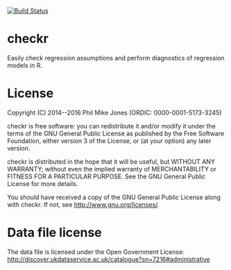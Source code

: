 [![Build Status](https://travis-ci.org/philmikejones/checkr.svg?branch=master)](https://travis-ci.org/philmikejones/checkr)

checkr
======

Easily check regression assumptions and perform diagnostics of regression 
models in R.

License
=======

Copyright (C) 2014--2016 Phil Mike Jones (ORDIC: 0000-0001-5173-3245)

checkr is free software: you can redistribute it and/or modify
it under the terms of the GNU General Public License as published by
the Free Software Foundation, either version 3 of the License, or
(at your option) any later version.

checkr is distributed in the hope that it will be useful,
but WITHOUT ANY WARRANTY; without even the implied warranty of
MERCHANTABILITY or FITNESS FOR A PARTICULAR PURPOSE.  See the
GNU General Public License for more details.

You should have received a copy of the GNU General Public License
along with checkr. If not, see <http://www.gnu.org/licenses/>.

Data file license
=================

The data file is licensed under the Open Government License:
http://discover.ukdataservice.ac.uk/catalogue?sn=7216#administrative
